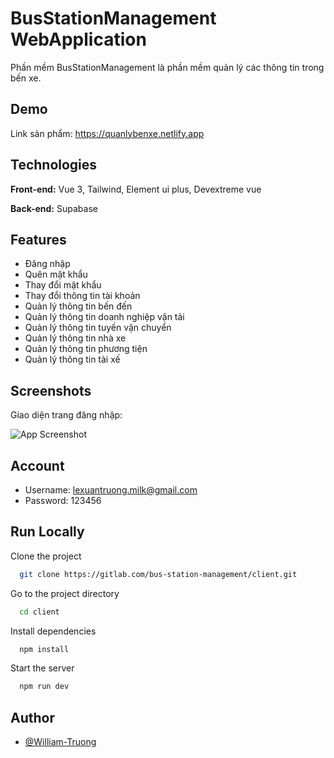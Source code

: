 
# BusStationManagement WebApplication

Phần mềm BusStationManagement là phần mềm quản lý các thông tin trong bến xe.


## Demo

Link sản phẩm: https://quanlybenxe.netlify.app

## Technologies

**Front-end:** Vue 3, Tailwind, Element ui plus, Devextreme vue

**Back-end:** Supabase


## Features

- Đăng nhập
- Quên mật khẩu
- Thay đổi mật khẩu
- Thay đổi thông tin tài khoản
- Quản lý thông tin bến đến
- Quản lý thông tin doanh nghiệp vận tải
- Quản lý thông tin tuyến vận chuyển
- Quản lý thông tin nhà xe
- Quản lý thông tin phương tiện
- Quản lý thông tin tài xế


## Screenshots
Giao diện trang đăng nhập: 

![App Screenshot](https://lh3.googleusercontent.com/JpELQbnmszCSfpxWIb3acNHyl5JrwKoiXB4TT5wvC4_MAuImKZ8-6P25zRxdymF7Bbg-qvz-c9b0z15CWfcildUli1bYz5UyHHM0ELoKX0dQPI-cgDZpN7v8cW-imker16TPwm7OM-ux01Ku01_YBkmMr-ApMcXop2X1OQdBMSYtMTUQzCSCzvhSLf2Pn60Gveoj_Z_-WdjoTtu4LS5RftOAoKjLMO9VyHIbnj63hb8-BLp-VBvMd4bwBnlSb1Ogbgz2TYmWIStycxPUtS4uKwnBqfZ8aII0fsNpcIGDN6G0Rz3WwX5g_o_TQbE-y9EVWFxKVotCxVme3jEjEyPNBAiRUAvXynRHryPDtMFg6pgczS1mzCq3icaVS1CEugXjWjFK_T7JytWDxwlGZ_Aw3EATMF3d_Im4lX39QMXIe6IscFtGsJz2zGT6PnkvQW4TsRBFYRFvCzoFRWrb1kZ44dTLQqcVE-QTkR4KawMZiTWe5yWxaq_RuMR2TdVcbxUFCY799VWAx4lESuJovU01MpY5KQDA7CI_GbjIR9jTbvNU6xo9ZplURb9rAIo2SFsCbchWXENWZerQ6SfjSOy7Q-jCC7ahllzCS10JqW9rk1NOkSMwOy3Ug8N1bKXLQgf_WSHC_R1VKHk36n5qx9PdrZdDZJOYjd9f3oiMvnNN_Xa20MlcuuwO4OzhQAULjnoGL3mCvav9B-JNbGvIHL6TyUTXMt3G-_7K63lE75cc8QagBdJUzim8SqXZ1AS-sy67ENE27KYr7h4ftGaLqcrQ17Za_HGmbvS8F1AUfzmjyeYUO9eHy6FdFStUhKMMzRMxCfrzUMLrun6OhUfgMA2O1F6eWMdMsbtF5SOBzc0thhi_csnH-QJ8mLv_5Eckd032DIS2QYgOCtRQwNh1ZD3Qelvl83foDD2YqYGsjETHGRya=w1903-h880-no?authuser=0)

## Account

- Username: lexuantruong.milk@gmail.com
- Password: 123456


## Run Locally

Clone the project

```bash
  git clone https://gitlab.com/bus-station-management/client.git
```

Go to the project directory

```bash
  cd client
```

Install dependencies

```bash
  npm install
```

Start the server

```bash
  npm run dev
```


## Author

- [@William-Truong](https://gitlab.com/William-Truong)

